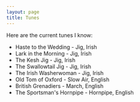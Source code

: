 ```yaml
---
layout: page
title: Tunes
---
```


Here are the current tunes I know:

* Haste to the Wedding - Jig, Irish
* Lark in the Morning - Jig, Irish
* The Kesh Jig - Jig, Irish
* The Swallowtail Jig - Jig, Irish
* The Irish Washerwoman - Jig, Irish
* Old Tom of Oxford - Slow Air, English
* British Grenadiers - March, English
* The Sportsman's Hornpipe - Hornpipe, English
